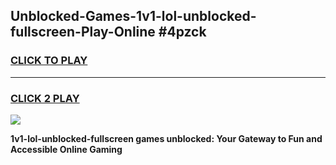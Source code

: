 
## Unblocked-Games-1v1-lol-unblocked-fullscreen-Play-Online #4pzck
<h3>
<a href="https://news.freeplayer.one?title=1v1-lol-unblocked-fullscreen&ref=3">CLICK TO PLAY</a></h3>
<hr>

<h3>
<a href="https://news.freeplayer.one?title=1v1-lol-unblocked-fullscreen&ref=3">CLICK 2 PLAY</a>
  
</h3>

<a href="https://news.freeplayer.one?title=1v1-lol-unblocked-fullscreen&ref=3"><img src="https://clearcache.store/games.png"></a>


**1v1-lol-unblocked-fullscreen games unblocked: Your Gateway to Fun and Accessible Online Gaming**
